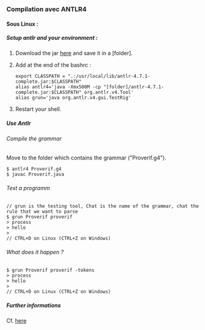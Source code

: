 ### Compilation avec ANTLR4

#### Sous Linux :

##### Setup antlr and your environment : 

1. Download the jar [here](http://www.antlr.org/download/antlr-4.7.1-complete.jar) and save it in a [folder].

2. Add at the end of the bashrc :
	```
	export CLASSPATH = ".:/usr/local/lib/antlr-4.7.1-complete.jar:$CLASSPATH"
	alias antlr4='java -Xmx500M -cp "[folder]/antlr-4.7.1-complete.jar:$CLASSPATH" org.antlr.v4.Tool'
	alias grun='java org.antlr.v4.gui.TestRig'
	```

3. Restart your shell.

##### Use Antlr

###### Compile the grammar

Move to the folder which contains the grammar ("Proverif.g4").

```
$ antlr4 Proverif.g4
$ javac Proverif.java
```

###### Test a programm

```
// grun is the testing tool, Chat is the name of the grammar, chat the rule that we want to parse
$ grun Proverif proverif
> process
> hello
>
// CTRL+D on Linux (CTRL+Z on Windows)
```

###### What does it happen ?

```
$ grun Proverif proverif -tokens
> process
> hello
>
// CTRL+D on Linux (CTRL+Z on Windows)
```
##### Further informations

Cf. [here](https://tomassetti.me/antlr-mega-tutorial/)
